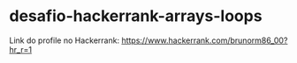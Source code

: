 # desafio-hackerrank-arrays-loops

Link do profile no Hackerrank: https://www.hackerrank.com/brunorm86_00?hr_r=1
